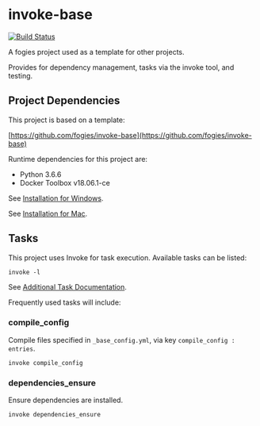 # invoke-base

[![Build Status](https://travis-ci.org/fogies/docker-base.svg?branch=master)](https://travis-ci.org/fogies/docker-base)

A fogies project used as a template for other projects.

Provides for dependency management, tasks via the invoke tool, and testing.

## Project Dependencies

This project is based on a template:

[https://github.com/fogies/invoke-base](https://github.com/fogies/invoke-base)

Runtime dependencies for this project are:
- Python 3.6.6
- Docker Toolbox v18.06.1-ce

See [Installation for Windows](https://github.com/fogies/docker-base/blob/master/readme/install_windows.md).

See [Installation for Mac](https://github.com/fogies/docker-base/blob/master/readme/install_mac.md).

## Tasks

This project uses Invoke for task execution. Available tasks can be listed:

`invoke -l`

See [Additional Task Documentation](https://github.com/fogies/docker-base/blob/master/readme/invoke.md).

Frequently used tasks will include:

### compile_config

Compile files specified in `_base_config.yml`, via key `compile_config : entries`.

`invoke compile_config` 

### dependencies_ensure

Ensure dependencies are installed.

`invoke dependencies_ensure` 

